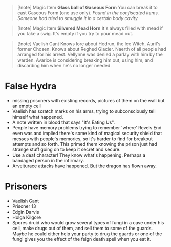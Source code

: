 >[!note] Magic Item
**Glass ball of Gaseous Form**
You can break it to cast Gaseous Form (one use only). 
*Found in the confiscated items. Someone had tried to smuggle it in a certain body cavity.*


>[!note] Magic Item
**Silvered Mead Horn**
It's always filled with mead if you take a swig. It's empty if you try to pour mead out.


>[!note] Vaelish Gant
> Knows lore about Hedrun, the Ice Witch, Auril's former Chosen.
> Knows about Reghed Glacier.
> Naerth of all people had arranged for his arrest.
> Vellynne was denied a parlay with him by the warden.
> Avarice is considering breaking him out, using him, and discarding him when he's no longer needed.


# False Hydra
- missing prisoners with existing records, pictures of them on the wall but an empty cell
- Vaelish has scratch marks on his arms, trying to subconsciously tell himself what happened.
- A note written in blood that says "It's Eating Us". 
- People have memory problems trying to remember 'where' Revels End even was and implied there's some kind of magical security shield that messes with people's memories, so it's harder to find for breakout attempts and so forth. This primed them knowing the prison just had strange stuff going on to keep it secret and secure.
- Use a deaf character! They know what's happening. Perhaps a bandaged person in the infirmary.
- Arveiturace attacks have happened. But the dragon has flown away.

# Prisoners
- Vaelish Gant
- Prisoner 13
- Edgin Darvis
- Holga Kilgore
- Spores druid who would grow several types of fungi in a cave under his cell, make drugs out of them, and sell them to some of the guards. Maybe he could either help your party to drug the guards or one of the fungi gives you the effect of the feign death spell when you eat it.